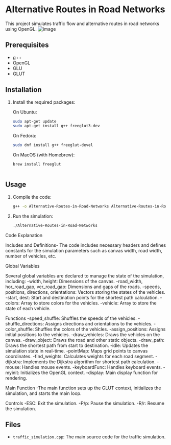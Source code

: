# Alternative Routes in Road Networks

This project simulates traffic flow and alternative routes in road networks using OpenGL.
![image](https://github.com/Badal-Singh-DB/Alternative-Routes-in-Road-Networks-/assets/166742256/5534b62d-7b7d-43b6-91e7-15d6b201ff92)


## Prerequisites

- g++
- OpenGL
- GLU
- GLUT

## Installation

1. Install the required packages:

   On Ubuntu:
   ``` sh
   sudo apt-get update
   sudo apt-get install g++ freeglut3-dev
   ```

   On Fedora:
   ```sh
   sudo dnf install g++ freeglut-devel
   ```

   On MacOS (with Homebrew):
   ```sh
   brew install freeglut
   ```


   ```

## Usage

1. Compile the code:
   ```sh
   g++ -o Alternative-Routes-in-Road-Networks Alternative-Routes-in-Road-Networks.cpp -lGL -lGLU -lglut
   ```

2. Run the simulation:
   ```sh
   ./Alternative-Routes-in-Road-Networks
   ```

Code Explanation

Includes and Definitions-
The code includes necessary headers and defines constants for the simulation parameters such as canvas width, road width, number of vehicles, etc.

Global Variables

Several global variables are declared to manage the state of the simulation, including:
-width, height: Dimensions of the canvas.
-road_width, hor_road_gap, ver_road_gap: Dimensions and gaps of the roads.
-speeds, positions, directions, orientations: Vectors storing the states of the vehicles.
-start, dest: Start and destination points for the shortest path calculation.
-colors: Array to store colors for the vehicles.
-vehicle: Array to store the state of each vehicle.

Functions
-speed_shuffle: Shuffles the speeds of the vehicles.
-shuffle_directions: Assigns directions and orientations to the vehicles.
-color_shuffle: Shuffles the colors of the vehicles.
-assign_positions: Assigns initial positions to the vehicles.
-draw_vehicles: Draws the vehicles on the canvas.
-draw_object: Draws the road and other static objects.
-draw_path: Draws the shortest path from start to destination.
-idle: Updates the simulation state in real-time.
-pointMap: Maps grid points to canvas coordinates.
-find_weights: Calculates weights for each road segment.
-dijkstra: Implements the Dijkstra algorithm for shortest path calculation.
-mouse: Handles mouse events.
-keyboardFunc: Handles keyboard events.
-myinit: Initializes the OpenGL context.
-display: Main display function for rendering.


Main Function
-The main function sets up the GLUT context, initializes the simulation, and starts the main loop.

Controls
-ESC: Exit the simulation.
-P/p: Pause the simulation.
-R/r: Resume the simulation.

## Files
- `traffic_simulation.cpp`: The main source code for the traffic simulation.


